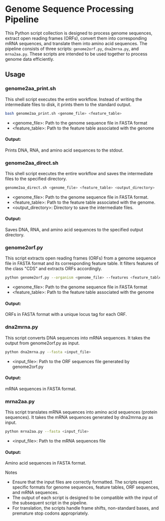 # Genome Sequence Processing Pipeline

This Python script collection is designed to process genome sequences, extract open reading frames (ORFs), convert them into corresponding mRNA sequences, and translate them into amino acid sequences. The pipeline consists of three scripts: `genome2orf.py`, `dna2mrna.py`, and `mrna2aa.py`. These scripts are intended to be used together to process genome data efficiently.

## Usage

### genome2aa_print.sh
This shell script executes the entire workflow. Instead of writing the intermediate files to disk, it prints them to the standard output.

```bash
bash genome2aa_print.sh <genome_file> <feature_table>
```
- <genome_file>: Path to the genome sequence file in FASTA format
- <feature_table>: Path to the feature table associated with the genome

#### Output:
Prints DNA, RNA, and amino acid sequences to the stdout.


### genome2aa_direct.sh
This shell script executes the entire workflow and saves the intermediate files to the specified directory.

```bash 
genome2aa_direct.sh <genome_file> <feature_table> <output_directory>
```
- <genome_file>: Path to the genome sequence file in FASTA format.
- <feature_table>: Path to the feature table associated with the genome.
- <output_directory>: Directory to save the intermediate files.

#### Output:
Saves DNA, RNA, and amino acid sequences to the specified output directory.


### genome2orf.py

This script extracts open reading frames (ORFs) from a genome sequence file in FASTA format and its corresponding feature table. It filters features of the class "CDS" and extracts ORFs accordingly.

```bash
python genome2orf.py --organism <genome_file> --features <feature_table>
```
- <genome_file>: Path to the genome sequence file in FASTA format
- <feature_table>: Path to the feature table associated with the genome

#### Output:
ORFs in FASTA format with a unique locus tag for each ORF.


### dna2mrna.py

This script converts DNA sequences into mRNA sequences. It takes the output from genome2orf.py as input.

```bash
python dna2mrna.py --fasta <input_file>
```
- <input_file>: Path to the ORF sequences file generated by genome2orf.py

#### Output:
mRNA sequences in FASTA format.


### mrna2aa.py
This script translates mRNA sequences into amino acid sequences (protein sequences). It takes the mRNA sequences generated by dna2mrna.py as input.

```bash
python mrna2aa.py --fasta <input_file>
```
- <input_file>: Path to the mRNA sequences file

#### Output:
Amino acid sequences in FASTA format.

Notes
- Ensure that the input files are correctly formatted. The scripts expect specific formats for genome sequences, feature tables, ORF sequences, and mRNA sequences.
- The output of each script is designed to be compatible with the input of the subsequent script in the pipeline.
- For translation, the scripts handle frame shifts, non-standard bases, and premature stop codons appropriately.
